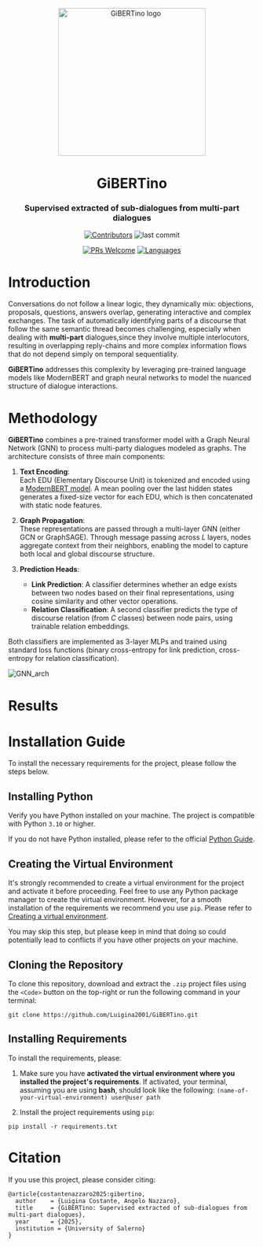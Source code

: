 <div align="center">
    <img src="https://github.com/user-attachments/assets/52b8223d-5740-47c4-b699-9497c6c52a9b" alt="GiBERTino logo" width="300"/>
    <h1>GiBERTino</h1>
    <h3>Supervised extracted of sub-dialogues from multi-part dialogues</h3>
</div>

<p align="center">
 <a href="#"><img src="https://img.shields.io/github/contributors/Luigina2001/GiBERTino?style=for-the-badge" alt="Contributors"/></a>
 <img src="https://img.shields.io/github/last-commit/Luigina2001/GiBERTino?style=for-the-badge" alt="last commit">
</p>
<p align="center">
 <a href="#"><img src="https://img.shields.io/badge/PRs-welcome-brightgreen?style=for-the-badge" alt="PRs Welcome"/></a>
 <a href="#"><img src="https://img.shields.io/github/languages/top/Luigina2001/GiBERTino?style=for-the-badge" alt="Languages"/></a>
</p>

# Introduction

Conversations do not follow a linear logic, they dynamically mix: objections, proposals, questions, answers overlap, generating interactive and complex exchanges. The task of automatically identifying parts of a discourse that follow the same semantic thread becomes challenging, especially when dealing with **multi-part** dialogues,since they involve multiple interlocutors, resulting in overlapping reply-chains and more complex information flows that do not depend simply on temporal sequentiality.

**GiBERTino** addresses this complexity by leveraging pre-trained language models like ModernBERT and graph neural networks to model the nuanced structure of dialogue interactions.  


# Methodology

**GiBERTino** combines a pre-trained transformer model with a Graph Neural Network (GNN) to process multi-party dialogues modeled as graphs. The architecture consists of three main components:

1. **Text Encoding**:  
   Each EDU (Elementary Discourse Unit) is tokenized and encoded using a [ModernBERT model](https://huggingface.co/Alibaba-NLP/gte-modernbert-base). A mean pooling over the last hidden states generates a fixed-size vector for each EDU, which is then concatenated with static node features.

2. **Graph Propagation**:  
   These representations are passed through a multi-layer GNN (either GCN or GraphSAGE). Through message passing across $L$ layers, nodes aggregate context from their neighbors, enabling the model to capture both local and global discourse structure.

3. **Prediction Heads**:  
   - **Link Prediction**: A classifier determines whether an edge exists between two nodes based on their final representations, using cosine similarity and other vector operations.  
   - **Relation Classification**: A second classifier predicts the type of discourse relation (from $C$ classes) between node pairs, using trainable relation embeddings.

Both classifiers are implemented as 3-layer MLPs and trained using standard loss functions (binary cross-entropy for link prediction, cross-entropy for relation classification).

![GNN_arch](https://github.com/user-attachments/assets/a1ffad79-8b3a-4314-9e4e-50e6f5d44b61)


# Results

# Installation Guide
To install the necessary requirements for the project, please follow the steps below.

## Installing Python
Verify you have Python installed on your machine. The project is compatible with Python `3.10` or higher.

If you do not have Python installed, please refer to the official [Python Guide](https://www.python.org/downloads/).
## Creating the Virtual Environment 
It's strongly recommended to create a virtual environment for the project and activate it before proceeding. 
Feel free to use any Python package manager to create the virtual environment. However, for a smooth installation of the requirements we recommend you use `pip`. Please refer to [Creating a virtual environment](https://packaging.python.org/en/latest/guides/installing-using-pip-and-virtual-environments/#creating-a-virtual-environment).

You may skip this step, but please keep in mind that doing so could potentially lead to conflicts if you have other projects on your machine. 

## Cloning the Repository 
To clone this repository, download and extract the `.zip` project files using the `<Code>` button on the top-right or run the following command in your terminal:
```shell 
git clone https://github.com/Luigina2001/GiBERTino.git
```

## Installing Requirements
To install the requirements, please: 
1. Make sure you have **activated the virtual environment where you installed the project's requirements**. If activated, your terminal, assuming you are using **bash**, should look like the following: ``(name-of-your-virtual-environment) user@user path``

2. Install the project requirements using `pip`:
```shell 
pip install -r requirements.txt
```

# Citation

If you use this project, please consider citing:  
```
@article{costantenazzaro2025:gibertino,
  author    = {Luigina Costante, Angelo Nazzaro},
  title     = {GiBERTino: Supervised extracted of sub-dialogues from multi-part dialogues},
  year      = {2025},
  institution = {University of Salerno}
}
```
